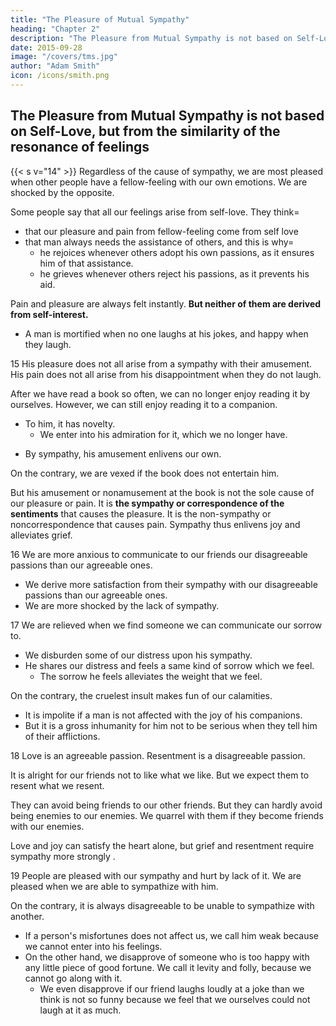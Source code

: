 ```yaml
---
title: "The Pleasure of Mutual Sympathy"
heading: "Chapter 2"
description: "The Pleasure from Mutual Sympathy is not based on Self-Love, but from the similarity of the resonance of feelings"
date: 2015-09-28
image: "/covers/tms.jpg"
author: "Adam Smith"
icon: /icons/smith.png
---
```



## The Pleasure from Mutual Sympathy is not based on Self-Love, but from the similarity of the resonance of feelings

{{< s v="14" >}} Regardless of the cause of sympathy, we are most pleased when other people have a fellow-feeling with our own emotions. We are shocked by the opposite. 

Some people say that all our feelings arise from self-love. They think= 
- that our pleasure and pain from fellow-feeling come from self love
- that man always needs the assistance of others, and this is why= 
  - he rejoices whenever others adopt his own passions, as it ensures him of that assistance.
  - he grieves whenever others reject his passions, as it prevents his aid.

Pain and pleasure are always felt instantly. **But neither of them are derived from self-interest.**
- A man is mortified when no one laughs at his jokes, and happy when they laugh. 


<!-- #### Marginal Utility  -->

15 His pleasure does not all arise from a sympathy with their amusement. His pain does not all arise from his disappointment when they do not laugh. 
<!-- - Though both the added vivacity and the disappointment contribute to his pleasure and pain. -->

After we have read a book so often, we can no longer enjoy reading it by ourselves. However, we can still enjoy reading it to a companion.
- To him, it has novelty.
  - We enter into his admiration for it, which we no longer have.
<!-- We consider all the book's ideas as how they appear to him, than in what appeared to ourselves. -->
  - By sympathy, his amusement enlivens our own.

On the contrary, we are vexed if the book does not entertain him.
<!--             We do not enjoy reading it to him.
    It is the same case here. -->

But his amusement or nonamusement at the book is not the sole cause of our pleasure or pain. It is **the sympathy or correspondence of the sentiments** that causes the pleasure. It is the non-sympathy or noncorrespondence that causes pain. Sympathy thus enlivens joy and alleviates grief.

<!--         The mirth of our friends enlivens our own mirth.
        Their silence disappoints us.
        This may contribute to= 
            our pleasure from their mirth and
            our pain from their lack of mirth.
        But it is not the sole cause of either. -->


<!--             The lack of it causes pain, which cannot be accounted for in this way.
    My friends' sympathy with my joy might give me pleasure by enlivening that joy.
        But their sympathy with my grief gives me no pleasure, if it only served to enliven that grief. -->

<!--         It enlivens joy by presenting another source of satisfaction.
        It alleviates grief by giving the heart the only agreeable sensation which it can receive. -->

16 We are more anxious to communicate to our friends our disagreeable passions than our agreeable ones.
- We derive more satisfaction from their sympathy with our disagreeable passions than our agreeable ones.
- We are more shocked by the lack of sympathy.


17 We are relieved when we find someone we can communicate our sorrow to.
- We disburden some of our distress upon his sympathy.
- He shares our distress and feels a same kind of sorrow which we feel.
  - The sorrow he feels alleviates the weight that we feel.
<!--   - Yet by relating their misfortunes they somewhat renew their grief.
        We awaken the remembrance of the causes of our affliction.
            Our tears flow faster than before.
            We are apt to abandon ourselves to sorrow.
    However, we take pleasure in all of this.
        We are sensibly relieved by it.
            Because the sweetness of his sympathy more than compensates that sorrow's bitterness.
                This sorrow had to be enlivened and renewed to excite this sympathy. -->
On the contrary, the cruelest insult makes fun of our calamities.
- It is impolite if a man is not affected with the joy of his companions.
- But it is a gross inhumanity for him not to be serious when they tell him of their afflictions.


18 Love is an agreeable passion. Resentment is a disagreeable passion.

It is alright for our friends not to like what we like. But we expect them to resent what we resent.

<!--  , as that they should enter into our resentments. We can forgive them though they are little affected with the favours we may have received. But we lose all patience if they are indifferent about the injuries done to us. -->
They can avoid being friends to our other friends. But they can hardly avoid being enemies to our enemies. We quarrel with them if they become friends with our enemies.

<!--         We seldom resent if they are not friends with our friends.
 -->            
Love and joy can satisfy the heart alone, but grief and resentment require sympathy more strongly .


19 People are pleased with our sympathy and hurt by lack of it. We are pleased when we are able to sympathize with him.

<!--         We are hurt when we are unable to do so.
        We congratulate the successful.
        We condole with the afflicted.
    Our pleasure in our conversation with someone we sympathize with, more than compensates our view of his sorrow.
 -->
On the contrary, it is always disagreeable to be unable to sympathize with another.
<!--         It hurts us to find that we cannot share his uneasiness. -->
- If a person's misfortunes does not affect us, we call him weak because we cannot enter into his feelings.
- On the other hand, we disapprove of someone who is too happy with any little piece of good fortune. We call it levity and folly, because we cannot go along with it.
  - We even disapprove if our friend laughs loudly at a joke than we think is not so funny because we feel that we ourselves could not laugh at it as much.

